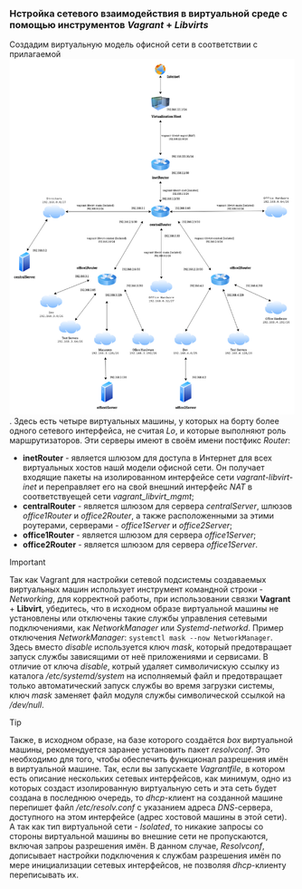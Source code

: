 ### Нстройка сетевого взаимодействия в виртуальной среде с помощью инструментов _Vagrant_ + _Libvirts_
Создадим виртуальную модель офисной сети в соответствии с прилагаемой ![схемой](MyNetworks.drawio.png).
Здесь есть четыре виртуальных машины, у которых на борту более одного сетевого интерфейса, не считая _Lo_, и которые выполняют роль маршрутизаторов. Эти серверы имеют в своём имени постфикс _Router_:
  - __inetRouter__ - является шлюзом для доступа в Интернет для всех виртуальных хостов нашй модели офисной сети. Он получает входящие пакеты на изолированном интерфейсе сети _vagrant-libvirt-inet_ и переправляет его на свой внешний интерфейс _NAT_ в соответствуещей сети _vagrant\_libvirt\_mgmt_;
  - __centralRouter__ - является шлюзом для сервера _centralServer_, шлюзов _office1Router_ и _office2Router_, а также расположенными за этими роутерами, серверами - _office1Server_ и _office2Server_;
  - __office1Router__ - является шлюзом для сервера _office1Server_;
  - __office2Router__ - является шлюзом для сервера _office1Server_.

> [!IMPORTANT]
> Так как Vagrant для настройки сетевой подсистемы создаваемых виртуальных машин использует инструмент командной строки - _Networking_, для корректной работы, при использовании связки __Vagrant__ + __Libvirt__, убедитесь, что в исходном образе виртуальной машины не установлены или отключены такие службы управления сетевыми подключениями,
> как _NetworkManager_ или _Systemd-networkd_. Пример отключения _NetworkManager_: `systemctl mask --now NetworkManager`. Здесь вместо _disable_ используется ключ _mask_, который предотвращает запуск службы зависящими от неё приложениями и сервисами.
> В отличие от ключа _disable_, котрый удаляет символичискую ссылку из каталога _/etc/systemd/system_ на исполняемый файл и предотвращает только автоматический запуск службы во время загрузки системы, ключ _mask_ заменяет файл модуля службы символической ссылкой
> на _/dev/null_.

> [!TIP]
> Также, в исходном образе, на базе которого создаётся _box_ виртуальной машины, рекомендуется заранее установить пакет _resolvconf_. Это необходимо для того, чтобы обеспечить функционал разрешения имён в виртуальной машине. 
> Так, если вы запускаете _Vagrantfile_, в котором есть описание нескольких сетевых интерфейсов, как минимум, одно из которых создаст изолированную виртуальную сеть и эта сеть будет создана в последнюю очередь, 
> то _dhcp_-клиент на созданной  машине перепишет файл _/etc/resolv.conf_ с указанием адреса _DNS_-сервера, доступного на этом интерфейсе (адрес хостовой машины в этой сети). А так как тип виртуальной сети - _Isolated_, то никакие запросы 
> со стороны виртуальной машины во внешние сети не пропускаются, включая запроы разрешения имён. В данном случае, _Resolvconf_, дописывает настройки подключения к службам  разрешения имён по мере инициализации сетевых интерфейсов, не позволяя _dhcp_-клиенту 
> переписывать их.



